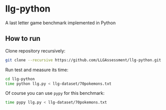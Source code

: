 # llg-python
A last letter game benchmark implemented in Python

## How to run
Clone repository recursively:

```bash
git clone --recursive https://github.com/LLGAssessment/llg-python.git
```

Run test and measure its time:

```bash
cd llg-python
time python llg.py < llg-dataset/70pokemons.txt
```

Of course you can use `pypy` for this benchmark:

```bash
time pypy llg.py < llg-dataset/70pokemons.txt
```
